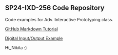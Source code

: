 ## SP24-IXD-256 Code Repository
  
Code examples for Adv. Interactive Prototyping class.  

[GitHub Markdown Tutorial](https://docs.github.com/en/get-started/writing-on-github/getting-started-with-writing-and-formatting-on-github/basic-writing-and-formatting-syntax)  

[Digital Input/Output Example](class03/digital_input_output.py)  

Hi_Nikita :)

